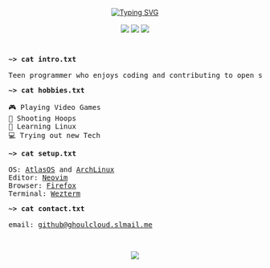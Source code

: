 <p align="center">
<a href="https://git.io/typing-svg"><img src="https://readme-typing-svg.demolab.com?font=Fira+Mono&size=32&pause=1000&color=9b47ff&center=true&random=false&width=435&lines=~%3E+Hello!;Welcome+to+My+Profile!" alt="Typing SVG" />
</a>
</p>

<p align = "center">
<img align="center" src="https://img.shields.io/badge/java-%23ED8B00.svg?style=for-the-badge&logo=openjdk&logoColor=white" />
<img align="center" src="https://img.shields.io/badge/python-3670A0?style=for-the-badge&logo=python&logoColor=ffdd54" />
<img align="center" src="https://img.shields.io/badge/mysql-%2300f.svg?style=for-the-badge&logo=mysql&logoColor=white" />
</p>

<br>

<pre>
<strong>~> cat intro.txt</strong>

Teen programmer who enjoys coding and contributing to open source technology.
</pre>

<pre>
<strong>~> cat hobbies.txt</strong>

🎮 Playing Video Games
🏀 Shooting Hoops
🐧 Learning Linux
💻 Trying out new Tech
</pre>

<pre>
<strong>~> cat setup.txt</strong>

OS: <a href="https://github.com/Atlas-OS/Atlas">AtlasOS</a> and <a href="https://github.com/GhoulBoii/arch-installer">ArchLinux</a>
Editor: <a href="https://github.com/GhoulBoii/nvim">Neovim</a>
Browser: <a href="https://github.com/GhoulBoii/firefox">Firefox</a> 
Terminal: <a href="https://github.com/wez/wezterm">Wezterm</a>
</pre>

<pre>
<strong>~> cat contact.txt</strong>

email: <a href="mailto:github@ghoulcloud.slmail.me">github@ghoulcloud.slmail.me</a>
</pre>

<br>

<p align="center"><a href="https://github.com/anuraghazra/github-readme-stats">
  <img align="center" src="https://github-readme-stats.vercel.app/api?username=ghoulboii&show_icons=true&theme=midnight-purple" />
</a>
</p>

<!---
GhoulBoii/GhoulBoii is a ✨ special ✨ repository because its `README.md` (this file) appears on your GitHub profile.
You can click the Preview link to take a look at your changes.
--->
